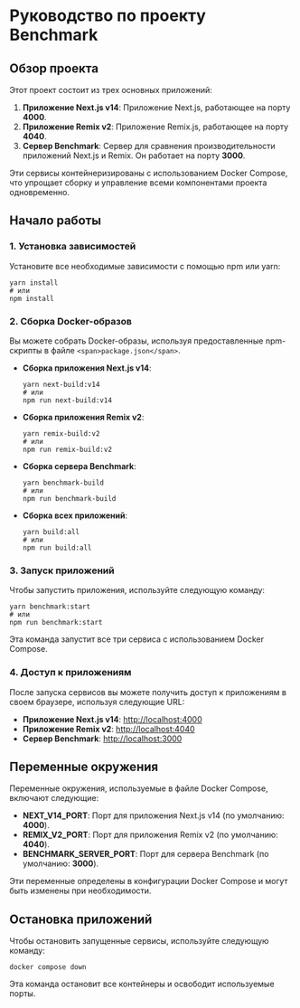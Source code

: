 # Руководство по проекту Benchmark

## Обзор проекта

Этот проект состоит из трех основных приложений:

1. **Приложение Next.js v14**: Приложение Next.js, работающее на порту **4000**.
2. **Приложение Remix v2**: Приложение Remix.js, работающее на порту **4040**.
3. **Сервер Benchmark**: Сервер для сравнения производительности приложений Next.js и Remix. Он работает на порту **3000**.

Эти сервисы контейнеризированы с использованием Docker Compose, что упрощает сборку и управление всеми компонентами проекта одновременно.

## Начало работы

### 1. Установка зависимостей

Установите все необходимые зависимости с помощью npm или yarn:

```
yarn install
# или
npm install
```

### 2. Сборка Docker-образов

Вы можете собрать Docker-образы, используя предоставленные npm-скрипты в файле `<span>package.json</span>`.

* **Сборка приложения Next.js v14**:
  ```
  yarn next-build:v14
  # или
  npm run next-build:v14
  ```
* **Сборка приложения Remix v2**:
  ```
  yarn remix-build:v2
  # или
  npm run remix-build:v2
  ```
* **Сборка сервера Benchmark**:
  ```
  yarn benchmark-build
  # или
  npm run benchmark-build
  ```
* **Сборка всех приложений**:
  ```
  yarn build:all
  # или
  npm run build:all
  ```

### 3. Запуск приложений

Чтобы запустить приложения, используйте следующую команду:

```
yarn benchmark:start
# или
npm run benchmark:start
```

Эта команда запустит все три сервиса с использованием Docker Compose.

### 4. Доступ к приложениям

После запуска сервисов вы можете получить доступ к приложениям в своем браузере, используя следующие URL:

* **Приложение Next.js v14**: [http://localhost:4000](http://localhost:4000)
* **Приложение Remix v2**: [http://localhost:4040](http://localhost:4040)
* **Сервер Benchmark**: [http://localhost:3000](http://localhost:3000)

## Переменные окружения

Переменные окружения, используемые в файле Docker Compose, включают следующие:

* **NEXT_V14_PORT**: Порт для приложения Next.js v14 (по умолчанию: **4000**).
* **REMIX_V2_PORT**: Порт для приложения Remix v2 (по умолчанию: **4040**).
* **BENCHMARK_SERVER_PORT**: Порт для сервера Benchmark (по умолчанию: **3000**).

Эти переменные определены в конфигурации Docker Compose и могут быть изменены при необходимости.

## Остановка приложений

Чтобы остановить запущенные сервисы, используйте следующую команду:

```
docker compose down
```

Эта команда остановит все контейнеры и освободит используемые порты.
